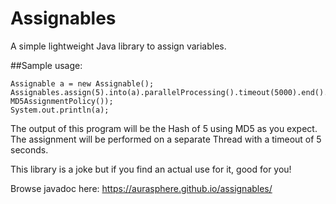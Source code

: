 # Assignables
A simple lightweight Java library to assign variables.

##Sample usage:

    Assignable a = new Assignable();
    Assignables.assign(5).into(a).parallelProcessing().timeout(5000).end().withAssignmentPolicy(new MD5AssignmentPolicy());
    System.out.println(a);
    
The output of this program will be the Hash of 5 using MD5 as you expect. The assignment will be performed on a separate Thread with a timeout of 5 seconds.

This library is a joke but if you find an actual use for it, good for you!

Browse javadoc here: https://aurasphere.github.io/assignables/

